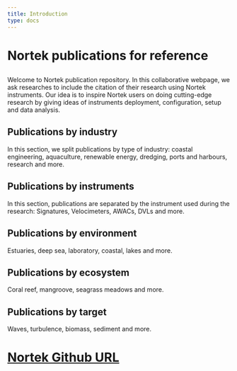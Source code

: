 ```yaml
---
title: Introduction
type: docs
---
```


# Nortek publications for reference

## 

Welcome to Nortek publication repository. In this collaborative webpage, we ask researches 
to include the citation of their research using Nortek instruments. Our idea is to inspire Nortek
users on doing cutting-edge research by giving ideas of instruments deployment, configuration,
setup and data analysis.

## Publications by industry

In this section, we split publications by type of industry: coastal engineering, 
aquaculture, renewable energy, dredging, ports and harbours, research and more.

## Publications by instruments

In this section, publications are separated by the instrument used during the research: 
Signatures, Velocimeters, AWACs, DVLs and more.

## Publications by environment

Estuaries, deep sea, laboratory, coastal, lakes and more.

## Publications by ecosystem

Coral reef, mangroove, seagrass meadows and more.

## Publications by target

Waves, turbulence, biomass, sediment and more.

# [Nortek Github URL](https://github.com/NortekSupport/)




